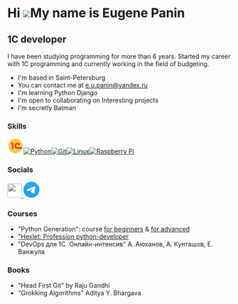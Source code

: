 Hi ![](https://user-images.githubusercontent.com/18350557/176309783-0785949b-9127-417c-8b55-ab5a4333674e.gif)My name is Eugene Panin
====================================================================================================================================

1C developer
---------------------------------------

I have been studying programming for more than 6 years. Started my career with 1C programming and currently working in the field of budgeting.

*  I'm based in Saint-Petersburg
*  You can contact me at [e.u.panin@yandex.ru](mailto:e.u.panin@yandex.ru)
*  I'm learning Python Django
*  I'm open to collaborating on Interesting projects
*  i'm secretly Batman

### Skills


<p align="left">
<a href="https://1c-dn.com/1c_enterprise/what_is_1c_enterprise/" target="_blank" rel="noreferrer"><img src="files/1cestart_94341.png" width="36" height="36" alt="1C" /></a><a href="https://www.python.org/" target="_blank" rel="noreferrer"><img src="https://raw.githubusercontent.com/danielcranney/readme-generator/main/public/icons/skills/python-colored.svg" width="36" height="36" alt="Python" /></a><a href="https://git-scm.com/" target="_blank" rel="noreferrer"><img src="https://raw.githubusercontent.com/danielcranney/readme-generator/main/public/icons/skills/git-colored.svg" width="36" height="36" alt="Git" /></a><a href="https://www.linux.org" target="_blank" rel="noreferrer"><img src="https://raw.githubusercontent.com/danielcranney/readme-generator/main/public/icons/skills/linux-colored.svg" width="36" height="36" alt="Linux" /></a><a href="https://www.raspberrypi.org/" target="_blank" rel="noreferrer"><img src="https://raw.githubusercontent.com/danielcranney/readme-generator/main/public/icons/skills/raspberrypi-colored.svg" width="36" height="36" alt="Raspberry Pi" /></a>
</p>


### Socials

<p align="left"> <a href="https://www.github.com/epanin" target="_blank" rel="noreferrer"> <picture> <source media="(prefers-color-scheme: dark)" srcset="https://raw.githubusercontent.com/danielcranney/readme-generator/main/public/icons/socials/github-dark.svg" /> <source media="(prefers-color-scheme: light)" srcset="https://raw.githubusercontent.com/danielcranney/readme-generator/main/public/icons/socials/github.svg" /> <img src="https://raw.githubusercontent.com/danielcranney/readme-generator/main/public/icons/socials/github.svg" width="32" height="32" /> </picture> </a>
<a href="https://t.me/eupanin" target="_blank" rel="noreferrer"><img src="files/Logo.svg" width="36" height="36" alt="1C" /></a></p>

### Courses 

- "Python Generation": course <a href="https://stepik.org/cert/1266399?lang=en">for beginners</a> & <a href="https://stepik.org/cert/2270017?lang=en">for advanced</a>
- <a href="https://ru.hexlet.io/programs/python">"Hexlet: Profession python-developer</a>
- "DevOps для 1С. Онлайн-интенсив" А. Аюханов, А. Кунташов, Е. Ванжула

### Books

- "Head First Git" by Raju Gandhi
- "Grokking Algorithms" Aditya Y. Bhargava
